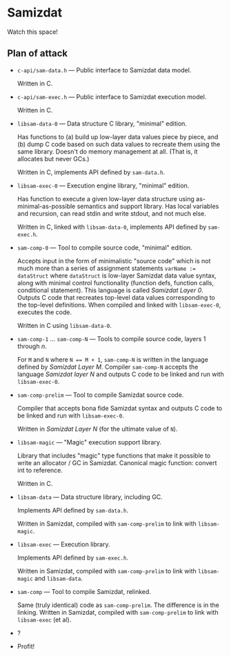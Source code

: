 Samizdat
========

Watch this space!

Plan of attack
--------------

* `c-api/sam-data.h` &mdash; Public interface to Samizdat data model.

  Written in C.

* `c-api/sam-exec.h` &mdash; Public interface to Samizdat execution
  model.

  Written in C.

* `libsam-data-0` &mdash; Data structure C library, "minimal" edition.

  Has functions to (a) build up low-layer data values piece by piece,
  and (b) dump C code based on such data values to recreate them using
  the same library. Doesn't do memory management at all. (That is,
  it allocates but never GCs.)

  Written in C, implements API defined by `sam-data.h`.

* `libsam-exec-0` &mdash; Execution engine library, "minimal" edition.

  Has function to execute a given low-layer data structure using
  as-minimal-as-possible semantics and support library. Has local
  variables and recursion, can read stdin and write stdout, and
  not much else.

  Written in C, linked with `libsam-data-0`, implements API defined
  by `sam-exec.h`.

* `sam-comp-0` &mdash; Tool to compile source code, "minimal" edition.

  Accepts input in the form of minimalistic "source code" which is not
  much more than a series of assignment statements `varName :=
  dataStruct` where `dataStruct` is low-layer Samizdat data value
  syntax, along with minimal control functionality (function defs,
  function calls, conditional statement). This language is called
  *Samizdat Layer 0*. Outputs C code that recreates top-level data
  values corresponding to the top-level definitions. When compiled and
  linked with `libsam-exec-0`, executes the code.

  Written in C using `libsam-data-0`.

* `sam-comp-1` &hellip; `sam-comp-N` &mdash; Tools to
  compile source code, layers 1 through *n*.

  For `M` and `N` where `N == M + 1`, `sam-comp-N` is written in
  the language defined by *Samizdat Layer M*. Compiler `sam-comp-N`
  accepts the language *Samizdat layer N* and outputs C code to be linked
  and run with `libsam-exec-0`.

* `sam-comp-prelim` &mdash; Tool to compile Samizdat source code.

  Compiler that accepts bona fide Samizdat syntax and outputs C
  code to be linked and run with `libsam-exec-0`.

  Written in *Samizdat Layer N* (for the ultimate value of `N`).

* `libsam-magic` &mdash; "Magic" execution support library.

  Library that includes "magic" type functions that make it
  possible to write an allocator / GC in Samizdat. Canonical
  magic function: convert int to reference.

  Written in C.

* `libsam-data` &mdash; Data structure library, including GC.

  Implements API defined by `sam-data.h`.

  Written in Samizdat, compiled with `sam-comp-prelim` to link with
  `libsam-magic`.

* `libsam-exec` &mdash; Execution library.

  Implements API defined by `sam-exec.h`.

  Written in Samizdat, compiled with `sam-comp-prelim` to link with
  `libsam-magic` and `libsam-data`.

* `sam-comp` &mdash; Tool to compile Samizdat, relinked.

  Same (truly identical) code as `sam-comp-prelim`. The difference is
  in the linking. Written in Samizdat, compiled with `sam-comp-prelim`
  to link with `libsam-exec` (et al).

* ?

* Profit!
